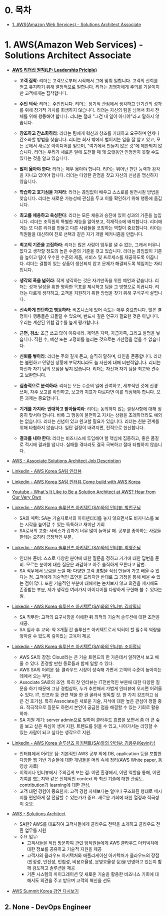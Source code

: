 # 0. 목차

- [1. AWS(Amazon Web Services) - Solutions Architect Associate](#1-awsamazon-web-services---solutions-architect-associate)

# 1. AWS(Amazon Web Services) - Solutions Architect Associate

- [**AWS 리더십 원칙(LP: Leadership Priciple)**](https://aws.amazon.com/ko/careers/culture/)

    - **고객 집착**: 리더는 고객으로부터 시작해서 그에 맞춰 일합니다. 고객의 신뢰를 얻고 유지하기 위해 열정적으로 일합니다. 리더는 경쟁자에게 주의를 기울이지만 고객에게는 집착합니다.

    - **주인 의식**: 리더는 주인입니다. 리더는 장기적 관점에서 생각하고 단기간의 성과를 위해 장기적 가치를 희생하지 않습니다. 리더는 자신의 팀을 넘어서 회사 전체를 위해 행동해야 합니다. 리더는 절대 "그건 내 일이 아니야"라고 말하지 않습니다.

    - **창조하고 간소화하라**: 리더는 팀에게 혁신과 창조를 기대하고 요구하며 언제나 간소화할 방법을 찾습니다. 리더는 회사 밖에서 벌어지는 일을 잘 알고 있고, 모든 곳에서 새로운 아이디어를 얻으며, "여기에서 만들지 않은 것"에 제한되지 않습니다. 리더는 우리가 새로운 일에 도전할 때 꽤 오랫동안 인정받지 못할 수도 있다는 것을 알고 있습니다.

    - **많이 옳아야 한다**: 리더는 매우 옳아야 합니다. 리더는 뛰어난 판단 능력과 감각을 지니고 있어야 합니다. 리더는 다양한 관점을 찾고 자신의 신념을 맹신하지 않습니다.

    - **학습하고 호기심을 가져라**: 리더는 끊임없이 배우고 스스로를 발전시킬 방법을 찾습니다. 리더는 새로운 가능성에 관심을 두고 이를 확인하기 위해 행동에 옮깁니다.

    - **최고를 채용하고 육성한다**: 리더는 모든 채용과 승진에 있어 성과의 기준을 높입니다. 리더는 조직원의 특별한 재능을 알아보고, 적재적소에 배치합니다. 리더에게는 또 다른 리더를 만들고 다른 사람들을 코칭하는 역할이 중요합니다. 리더는 직원들을 대신하여 진로 선택과 같은 자기 개발 메커니즘을 만듭니다.

    - **최고의 기준을 고집하라**: 리더는 많은 사람이 엄두를 낼 수 없는, 그래서 터무니없다고 생각할 정도의 높은 수준의 기준을 갖고 있습니다. 리더는 끊임없이 기준을 높이고 팀이 우수한 수준의 제품, 서비스 및 프로세스를 제공하도록 이끕니다. 리더는 결함이 있는 상품이 생산되지 않고 문제가 해결되도록 책임지는 자리입니다.

    - **생각의 폭을 넓혀라**: 작게 생각하는 것은 자기만족을 위한 예언과 같습니다. 리더는 성과 달성을 위한 명확한 목표를 제시하고 팀을 그 방향으로 이끕니다. 리더는 다르게 생각하고, 고객을 지원하기 위한 방법을 찾기 위해 구석구석 살핍니다.

    - **신속하게 판단하고 행동하라**: 비즈니스에 있어 속도는 매우 중요합니다. 많은 결정이나 행동들은 되돌릴 수 있으며, 반드시 깊은 연구가 필요한 것은 아닙니다. 우리는 계산된 위험 감수를 높게 평가합니다.

    - **근면, 검소**: 조금 쓰고 많이 이뤄내라. 제약은 지략, 자급자족, 그리고 발명을 낳습니다. 직원 수, 예산 또는 고정비를 늘리는 것으로는 가산점을 얻을 수 없습니다.

    - **신뢰를 쌓아라**: 리더는 주의 깊게 듣고, 솔직히 말하며, 타인을 존중합니다. 리더는 불편하고 민망한 상황에 부닥치더라도 늘 자신에 대해 비판적입니다. 리더는 자신과 자기 팀의 오점을 덮지 않습니다. 리더는 자신과 자기 팀을 최고와 견주고 보완합니다.

    - **심층적으로 분석하라**: 리더는 모든 수준의 일에 관여하고, 세부적인 것에 신경 쓰며, 자주 보고를 확인하고, 보고와 지표가 다르다면 이를 의심해야 합니다. 모든 과제는 중요합니다.

    - **기개를 가지라: 반대하고 받아들여라**: 리더는 동의하지 않는 결정사항에 대해 정중히 맞서야 합니다. 비록 그 행동이 불편하고 지치는 상황을 초래하더라도 예외는 없습니다. 리더는 신념이 있고 완고할 필요가 있습니다. 리더는 친분 관계를 위해 타협하지 않습니다. 일단 결정이 내려지면, 전적으로 헌신합니다.

    - **결과를 내야 한다**: 리더는 비즈니스에 투입해야 할 핵심에 집중하고, 좋은 품질로 적시에 결과를 냅니다. 실패를 겪더라도 결국 극복하고 절대 타협하지 않습니다. 

- [AWS - Associate Solutions Architect Job Description](https://www.amazon.jobs/en/jobs/1769546/associate-solutions-architect?no_int_redir=1)

- [Linkedin - AWS Korea SA팀 인터뷰](https://www.linkedin.com/posts/amazon-web-services_aws%EC%97%90%EC%84%9C%EB%8A%94-%ED%9D%A5%EB%AF%B8%EC%A7%84%EC%A7%84%ED%95%9C-%EC%8B%9C%EA%B0%84%EB%93%A4%EB%A1%9C-%EA%B0%80%EB%93%9D%ED%95%A9%EB%8B%88%EB%8B%A4-%EC%96%B8%EC%A0%9C%EB%93%A0-%EA%B3%A0%EA%B0%9D%EC%9D%84-%EC%9C%84%ED%95%B4-%EC%83%88%EB%A1%9C%EC%9A%B4-ugcPost-6636192129775349762-vGdZ/)

- [Linkedin - AWS Korea SA팀 인터뷰 Come build with AWS Korea](https://www.linkedin.com/posts/amazon-web-services_come-build-with-aws-korea-ugcPost-6631481079670808576-8Ox7/)

- [Youtube - What's It Like to Be a Solution Architect at AWS? Hear from Our Very Own](https://www.youtube.com/watch?v=IBqqYWr4t94)

- [Linkedin - AWS Korea 솔루션즈 아키텍트(SA)와의 인터뷰: 박천구님](https://www.linkedin.com/pulse/%25EC%2586%2594%25EB%25A3%25A8%25EC%2585%2598%25EC%25A6%2588-%25EC%2595%2584%25ED%2582%25A4%25ED%2585%258D%25ED%258A%25B8sa%25EC%2599%2580%25EC%259D%2598-%25EC%259D%25B8%25ED%2584%25B0%25EB%25B7%25B0-jaeha-park-4c/?trackingId=ok1rZen9ThSWepAqmV9b9g%3D%3D)
   
   - SA의 매력: SA는 기술자로서의 아이덴티티를 놓지 않으면서도 비지니스를 보는 시각을 높여갈 수 있는 독특하고 재미난 기회
   - SA로서의 고충: 서비스가 갑자기 너무 많이 늘어날 때. 공부를 좋아하는 사람들한테는 오히려 긍정적인 부분.

- [Linkedin - AWS Korea 솔루션즈 아키텍트(SA)와의 인터뷰: 최영준님](https://www.linkedin.com/pulse/%EC%86%94%EB%A3%A8%EC%85%98%EC%A6%88-%EC%95%84%ED%82%A4%ED%85%8D%ED%8A%B8sa%EC%99%80%EC%9D%98-%EC%9D%B8%ED%84%B0%EB%B7%B0-jaeha-park-3c/)
  
   - 인터뷰 준비: 스스로 다양한 분야에 대한 질문을 정하고 거기에 대한 답변을 준비. 모르는 분야에 대한 질문은 과감하고 아주 솔직하게 모른다고 답변.
   - SA 직무에서 보람을 느낄 때: 다양한 고객 경험을 직접 만들어 가고 배울 수 있다는 점. 고객에게 기술적인 조언을 드리지만 반대로 그 과정을 통해 배울 수 있는 점이 많다. 또한 기술적인 부분에 대해서는 눈치보지 않고 의견을 제시해도 존중받는 부분, 제가 생각한 여러가지 아이디어를 다양하게 구현해 볼 수 있다는 점.

- [Linkedin - AWS Korea 솔루션즈 아키텍트(SA)와의 인터뷰: 김상필님](https://www.linkedin.com/pulse/%EC%86%94%EB%A3%A8%EC%85%98%EC%A6%88-%EC%95%84%ED%82%A4%ED%85%8D%ED%8A%B8sa%EC%99%80%EC%9D%98-%EC%9D%B8%ED%84%B0%EB%B7%B0-jaeha-park-2c/)
  
    - SA 직무란: 고객의 요구사항을 이해한 뒤 최적의 기술적 솔루션에 대한 조언을 제공.
    - SA 입사 후 교육: 약 3개월 간 솔루션즈 아키텍트로서 익혀야 할 필수적 역량을 쌓아갈 수 있도록 깊이있는 교육이 제공. 

- [Linkedin - AWS Korea 솔루션즈 아키텍트(SA)와의 인터뷰: 조이정님](https://www.linkedin.com/pulse/%EC%86%94%EB%A3%A8%EC%85%98%EC%A6%88-%EC%95%84%ED%82%A4%ED%85%8D%ED%8A%B8sa%EC%99%80%EC%9D%98-%EC%9D%B8%ED%84%B0%EB%B7%B0-jaeha-park-1c/)
    
    - AWS SA의 장점: Cloud라는 큰 기술 트렌드의 한 가운데서 일하면서 보고 배울 수 있다. 존경할 만한 동료들과 함께 일할 수 있다.
    - AWS SA의 어려운 점: 클라우드 시장이 성숙해 가면서 고객의 수준이 높아지는 데에서 오는 부담.
    - Associate SA로의 조언: 특히 첫 인터뷰는 IT전반적인 부분에 대한 다양한 질문을 하기 때문에 그냥 경험삼아, 누가 추천해서 가볍게 인터뷰에 오시면 어려울 수 있다. IT, 인프라 등 관련 책을 한 권 골라서 정독할 것. 한 가지 강조하고 싶은 건 호기심. 특히 Associate은 새로운 기술, 지식에 대한 높은 관심이 정말 중요. 적극적으로 질문도 하면서 본인이 궁금한 점을 해결할 수 있는 기회로 활용하자.
    - SA 지원 계기: server admin으로 일하며 클라우드 흐름을 보면서 좀 더 큰 숲을 보고 싶은 욕심이 생겨 지원. 트렌드를 읽을 수 있고, 나아가서는 리딩할 수 있는 사람이 되고 싶다는 생각으로 지원.

- [Linkedin - AWS Korea 솔루션즈 아키텍트(SA)와의 인터뷰: 김용우(Kevin)님](https://www.linkedin.com/pulse/%EC%86%94%EB%A3%A8%EC%85%98%EC%A6%88-%EC%95%84%ED%82%A4%ED%85%8D%ED%8A%B8sa%EC%99%80%EC%9D%98-%EC%9D%B8%ED%84%B0%EB%B7%B0-jaeha-park/)

    - 인터뷰에서 어려운 점: 기본적인 AWS 공부 외에 DB, application 등을 포함한 다양한 웹 기반 기술들에 대한 개념들을 머리 속에 정리(AWS White paper, 동영상 자료)
    - 이력서나 인터뷰에서 주의깊게 보는 점: 어떤 환경에서, 어떤 역할을 통해, 어떤 기여를 했는지와 같은 전체적인 context 와 최신 기술에 대한 관심도. contribution과 learning에 대한 관심.
    - 고객 대면 경험이 중요한지: 고객 경험 자체보다는 얼마나 구조화된 형태로 메시지를 편안하게 잘 전달할 수 있는가가 중요. 새로운 기회에 대한 열정과 적극성이 중요.

- [AWS - Solutions Architect](https://aws.amazon.com/ko/careers/solutionsarchitect/)

    - SA란? AWS를 대표하여 고객사들에게 클라우드 전략을 소개하고 클라우드 전환 업무를 지원
    - 주요 업무: 
        - 고객사들을 직접 방문하여 관련 임직원들에게 AWS 클라우드 아키텍처에 대한 정보를 공유하고 기술적 지원을 제공
        - 고객사의 클라우드 아키텍처와 애플리케이션 아키텍처가 클라우드의 장점(안정성, 안전성, 민첩성, 비용효율성, 운영효율성 등)을 반영하고 있는지 함께 검토하고 솔루션을 제공
        - 기존 시스템의 마이그레이션 및 새로운 기술을 활용한 비즈니스 기회에 대해서도 의견을 주고 받으며 고객의 혁신을 선도

- [AWS Summit Korea 강연 다시보기](https://aws.amazon.com/ko/events/summits/korea/)

## 2. None - DevOps Engineer